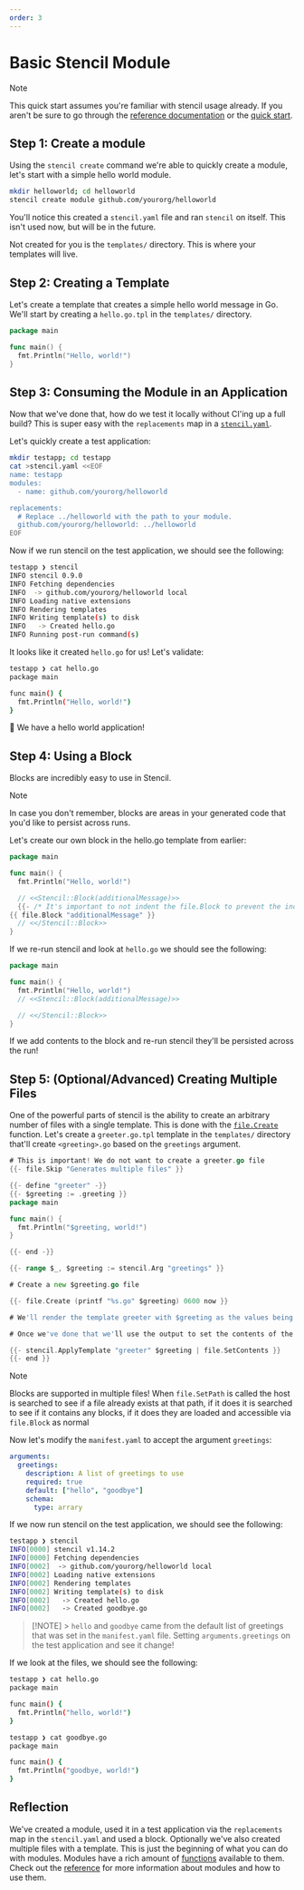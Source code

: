 ```yaml
---
order: 3
---
```


# Basic Stencil Module

> [!NOTE]
> This quick start assumes you're familiar with stencil usage already.
> If you aren't be sure to go through the [reference documentation](/reference/) or the [quick start](/guide/).

## Step 1: Create a module

Using the `stencil create` command we're able to quickly create a
module, let's start with a simple hello world module.

```bash
mkdir helloworld; cd helloworld
stencil create module github.com/yourorg/helloworld
```

You'll notice this created a `stencil.yaml` file and ran `stencil` on
itself. This isn't used now, but will be in the future.

Not created for you is the `templates/` directory. This is where your
templates will live.

## Step 2: Creating a Template

Let's create a template that creates a simple hello world message in Go.
We'll start by creating a `hello.go.tpl` in the `templates/` directory.

```go
package main

func main() {
  fmt.Println("Hello, world!")
}
```

## Step 3: Consuming the Module in an Application

Now that we've done that, how do we test it locally without CI'ing up a
full build? This is super easy with the `replacements` map in a
[`stencil.yaml`](/reference/stencil.yaml).

Let's quickly create a test application:

```bash
mkdir testapp; cd testapp
cat >stencil.yaml <<EOF
name: testapp
modules:
  - name: github.com/yourorg/helloworld

replacements:
  # Replace ../helloworld with the path to your module.
  github.com/yourorg/helloworld: ../helloworld
EOF
```

Now if we run stencil on the test application, we should see the
following:

```bash
testapp ❯ stencil
INFO stencil 0.9.0
INFO Fetching dependencies
INFO  -> github.com/yourorg/helloworld local
INFO Loading native extensions
INFO Rendering templates
INFO Writing template(s) to disk
INFO   -> Created hello.go
INFO Running post-run command(s)
```

It looks like it created `hello.go` for us! Let's validate:

```bash
testapp ❯ cat hello.go
package main

func main() {
  fmt.Println("Hello, world!")
}
```

:tada: We have a hello world application!

## Step 4: Using a Block

Blocks are incredibly easy to use in Stencil.

> [!NOTE]
> In case you don't remember, blocks are areas in your generated code
> that you'd like to persist across runs.

Let's create our own block in the hello.go template from earlier:

```go
package main

func main() {
  fmt.Println("Hello, world!")

  // <<Stencil::Block(additionalMessage)>>
  {{- /* It's important to not indent the file.Block to prevent the indentation from being copied over and.. over again. */ }}
{{ file.Block "additionalMessage" }}
  // <</Stencil::Block>>
}
```

If we re-run stencil and look at `hello.go` we should see the following:

```go
package main

func main() {
  fmt.Println("Hello, world!")
  // <<Stencil::Block(additionalMessage)>>

  // <</Stencil::Block>>
}
```

If we add contents to the block and re-run stencil they'll be persisted
across the run!

## Step 5: (Optional/Advanced) Creating Multiple Files

One of the powerful parts of stencil is the ability to create an
arbitrary number of files with a single template. This is done with the
[`file.Create`](/funcs/file.Create) function. Let's create a
`greeter.go.tpl` template in the `templates/` directory that'll create
`<greeting>.go` based on the `greetings` argument.

```go
# This is important! We do not want to create a greeter.go file
{{- file.Skip "Generates multiple files" }}

{{- define "greeter" -}}
{{- $greeting := .greeting }}
package main

func main() {
  fmt.Println("$greeting, world!")
}

{{- end -}}

{{- range $_, $greeting := stencil.Arg "greetings" }}

# Create a new $greeting.go file

{{- file.Create (printf "%s.go" $greeting) 0600 now }}

# We'll render the template greeter with $greeting as the values being passed to it

# Once we've done that we'll use the output to set the contents of the file we just created.

{{- stencil.ApplyTemplate "greeter" $greeting | file.SetContents }}
{{- end }}
```

> [!NOTE]
> Blocks are supported in multiple files! When `file.SetPath` is called
> the host is searched to see if a file already exists at that path, if
> it does it is searched to see if it contains any blocks, if it does
> they are loaded and accessible via `file.Block` as normal

Now let's modify the `manifest.yaml` to accept the argument `greetings`:

```yaml
arguments:
  greetings:
    description: A list of greetings to use
    required: true
    default: ["hello", "goodbye"]
    schema:
      type: arrary
```

If we now run stencil on the test application, we should see the following:

```bash
testapp ❯ stencil
INFO[0000] stencil v1.14.2
INFO[0000] Fetching dependencies
INFO[0002]  -> github.com/yourorg/helloworld local
INFO[0002] Loading native extensions
INFO[0002] Rendering templates
INFO[0002] Writing template(s) to disk
INFO[0002]   -> Created hello.go
INFO[0002]   -> Created goodbye.go
```

> [!NOTE] > `hello` and `goodbye` came from the default list of
> greetings that was set in the `manifest.yaml` file. Setting
> `arguments.greetings` on the test application and see it change!

If we look at the files, we should see the following:

```bash
testapp ❯ cat hello.go
package main

func main() {
  fmt.Println("hello, world!")
}

testapp ❯ cat goodbye.go
package main

func main() {
  fmt.Println("goodbye, world!")
}
```

## Reflection

We've created a module, used it in a test application via the
`replacements` map in the `stencil.yaml` and used a block. Optionally
we've also created multiple files with a template. This is just the
beginning of what you can do with modules. Modules have a rich amount of
[functions](/funcs/) available to them. Check out the
[reference](/reference/) for more information about modules and how to
use them.
